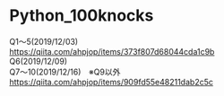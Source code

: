 # Python_100knocks

Q1～5(2019/12/03)<br>
https://qiita.com/ahpjop/items/373f807d68044cda1c9b
<br>
Q6(2019/12/09)<br>
Q7～10(2019/12/16)　※Q9以外<br>
https://qiita.com/ahpjop/items/909fd55e48211dab2c5c
<br>
